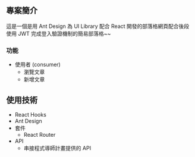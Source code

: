 ## 專案簡介

這是一個是用 Ant Design 為 UI Library 配合 React 開發的部落格網頁配合後段使用 JWT 完成登入驗證機制的簡易部落格~~

### 功能

  - 使用者 (consumer)
    - 瀏覽文章
    - 新增文章

## 使用技術
- React Hooks
- Ant Design
- 套件
  - React Router
- API
  - 串接程式導師計畫提供的 API